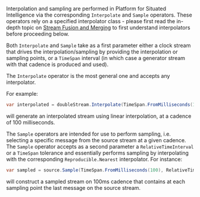 Interpolation and sampling are performed in Platform for Situated Intelligence via the corresponding `Interpolate` and `Sample` operators. These operators rely on a specified interpolator class - please first read the in-depth topic on [Stream Fusion and Merging](Stream-Fusion-and-Merging) to first understand interpolators before proceeding below.

Both `Interpolate` and `Sample` take as a first parameter either a clock stream that drives the interpolation/sampling by providing the interpolation or sampling points, or a `TimeSpan` interval (in which case a generator stream with that cadence is produced and used). 

The `Interpolate` operator is the most general one and accepts any interpolator. 

For example:

```csharp
var interpolated = doubleStream.Interpolate(TimeSpan.FromMilliseconds(100), Reproducible.Linear());
```

will generate an interpolated stream using linear interpolation, at a cadence of 100 milliseconds.


The `Sample` operators are intended for use to perform sampling, i.e. selecting a specific message from the source stream at a given cadence. The `Sample` operator accepts as a second parameter a `RelativeTimeInterval` or a `TimeSpan` tolerance and essentially performs sampling by interpolating with the corresponding `Reproducible.Nearest` interpolator. For instance:

```csharp
var sampled = source.Sample(TimeSpan.FromMilliseconds(100), RelativeTimeInterval.Past());
```

will construct a sampled stream on 100ms cadence that contains at each sampling point the last message on the source stream.

